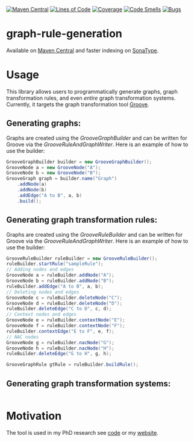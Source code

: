 [![Maven Central](https://maven-badges.herokuapp.com/maven-central/io.github.timKraeuter/graph-rule-generation/badge.svg)](https://mvnrepository.com/artifact/io.github.timKraeuter/graph-rule-generation)
[![Lines of Code](https://sonarcloud.io/api/project_badges/measure?project=timKraeuter_graph-rule-generation&metric=ncloc)](https://sonarcloud.io/summary/new_code?id=timKraeuter_graph-rule-generation)
[![Coverage](https://sonarcloud.io/api/project_badges/measure?project=timKraeuter_graph-rule-generation&metric=coverage)](https://sonarcloud.io/summary/new_code?id=timKraeuter_graph-rule-generation)
[![Code Smells](https://sonarcloud.io/api/project_badges/measure?project=timKraeuter_graph-rule-generation&metric=code_smells)](https://sonarcloud.io/summary/new_code?id=timKraeuter_graph-rule-generation)
[![Bugs](https://sonarcloud.io/api/project_badges/measure?project=timKraeuter_graph-rule-generation&metric=bugs)](https://sonarcloud.io/summary/new_code?id=timKraeuter_graph-rule-generation)

# graph-rule-generation

Available on [Maven Central](https://mvnrepository.com/artifact/io.github.timKraeuter/graph-rule-generation) and faster indexing on [SonaType](https://central.sonatype.com/artifact/io.github.timKraeuter/graph-rule-generation).

# Usage

This library allows users to programmatically generate graphs, graph transformation rules, and even _entire_ graph transformation systems. Currently, it targets the graph transformation tool [Groove](https://groove.ewi.utwente.nl/).

## Generating graphs:
Graphs are created using the _GrooveGraphBuilder_ and can be written for Groove via the _GrooveRuleAndGraphWriter_. 
Here is an example of how to use the builder:
```java
GrooveGraphBuilder builder = new GrooveGraphBuilder();
GrooveNode a = new GrooveNode("A");
GrooveNode b = new GrooveNode("B");
GrooveGraph graph = builder.name("Graph")
    .addNode(a)
    .addNode(b)
    .addEdge("A to B", a, b)
    .build();
```

## Generating graph transformation rules:
Graphs are created using the _GrooveRuleBuilder_ and can be written for Groove via the _GrooveRuleAndGraphWriter_. 
Here is an example of how to use the builder:
```java
GrooveRuleBuilder ruleBuilder = new GrooveRuleBuilder();
ruleBuilder.startRule("sampleRule");
// Adding nodes and edges
GrooveNode a = ruleBuilder.addNode("A");
GrooveNode b = ruleBuilder.addNode("B");
ruleBuilder.addEdge("A to B", a, b);
// Deleting nodes and edges
GrooveNode c = ruleBuilder.deleteNode("C");
GrooveNode d = ruleBuilder.deleteNode("D");
ruleBuilder.deleteEdge("C to D", c, d);
// Context nodes and edges
GrooveNode e = ruleBuilder.contextNode("E");
GrooveNode f = ruleBuilder.contextNode("F");
ruleBuilder.contextEdge("E to F", e, f);
// NAC nodes
GrooveNode g = ruleBuilder.nacNode("G");
GrooveNode h = ruleBuilder.nacNode("H");
ruleBuilder.deleteEdge("G to H", g, h);

GrooveGraphRule gtRule = ruleBuilder.buildRule();
```

## Generating graph transformation systems:

```java

```

# Motivation

The tool is used in my PhD research see [code](https://github.com/timKraeuter/Rewrite_Rule_Generation) or my [website](https://timkraeuter.com/about/).
